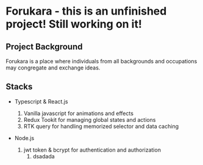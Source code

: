 # Forukara - this is an unfinished project! Still working on it!
## Project Background
Forukara is a place where individuals from all backgrounds and occupations may congregate and exchange ideas.

## Stacks
* Typescript & React.js 
  1. Vanilla javascript for animations and effects                        
  2. Redux Tookit for managing global states and actions
  3. RTK query for handling memorized selector and data caching

* Node.js
  1. jwt token & bcrypt for authentication and authorization
     1. dsadada
